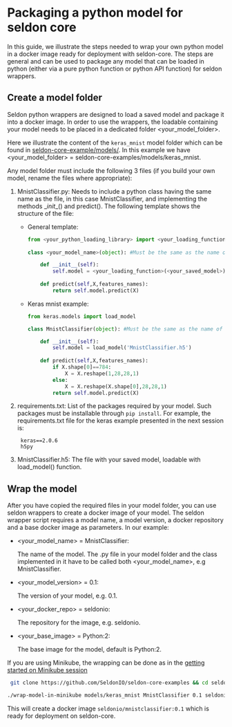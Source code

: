 # Packaging a python  model for seldon core
In this guide, we illustrate the steps needed to wrap your own python  model in a docker image ready for deployment with seldon-core. 
The steps are general and can be used to package any model that can be loaded in python (either via a pure python function or python API function) for seldon wrappers.

## Create a model folder

Seldon python wrappers are designed to load a saved model and package it into a docker image. In order to use the wrappers, the loadable containing your model needs to be placed in a dedicated folder \<your_model_folder>.

Here we illustrate the content of the ```keras_mnist``` model folder which can be found in [seldon-core-example/models/](link_to_github). In this example we have \<your_model_folder> = seldon-core-examples/models/keras_mnist.

Any model folder must include the following 3 files (if you build your own model, rename the files where appropriate):
1. MnistClassifier.py: Needs to include a python class having the same name as the file, in this case MnistClassifier, and implementing the  methods \__init__()  and predict(). The following template shows the structure of the file:
    * General template:
        ```python
        from <your_python_loading_library> import <your_loading_function>
            
        class <your_model_name>(object): #Must be the same as the name of the module

            def __init__(self):
                self.model = <your_loading_function>(<your_saved_model>)
				  
            def predict(self,X,features_names):
                return self.model.predict(X)
        ```
    * Keras mnist example:
        ```python
        from keras.models import load_model
	    
        class MnistClassifier(object): #Must be the same as the name of the module
	    
            def __init__(self):
                self.model = load_model('MnistClassifier.h5')
		    
            def predict(self,X,features_names):
                if X.shape[0]==784:
                    X = X.reshape(1,28,28,1)
                else:
                    X = X.reshape(X.shape[0],28,28,1)
                return self.model.predict(X)
        ```
2. requirements.txt: List of the packages required by your model. Such packages must be installable through ```pip install```. For example,   the requirements.txt file for the keras example presented in the next session is:
	
        keras==2.0.6 
        h5py
 	    	
3. MnistClassifier.h5: The file with your saved model, loadable with load_model() function. 

## Wrap the model

After you have copied the required files in your model folder, you can use seldon wrappers to create a docker image of your model. The seldon wrapper script requires  a model name, a model version, a docker repository and a base docker image as parameters. In our example: 
	
* \<your_model_name> = MnistClassifier: 

    The name of the model.  The .py file in your model folder and the class implemented in it have to be called both \<your_model_name>, e.g MnistClassifier.

* \<your_model_version> = 0.1: 

    The version of your model, e.g.  0.1.

* \<your_docker_repo> = seldonio: 

    The repository for the image, e.g. seldonio.

* \<your_base_image> = Python:2: 
    
    The base image for the model, default is Python:2.

If you are using Minikube, the wrapping can be done as in the [getting started on Minikube session](link)

```bash
 git clone https://github.com/SeldonIO/seldon-core-examples && cd seldon-core-example 
```
```bash 
./wrap-model-in-minikube models/keras_mnist MnistClassifier 0.1 seldonio --force
```

This will create a docker image ```seldonio/mnistclassifier:0.1``` which is ready for deployment on seldon-core.
